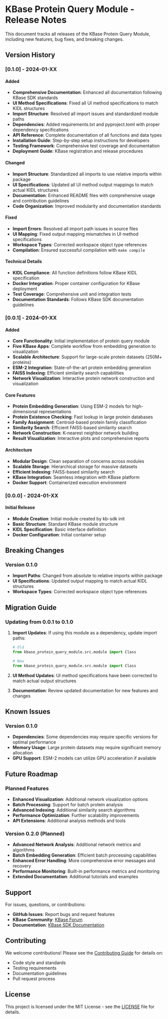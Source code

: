 # KBase Protein Query Module - Release Notes

This document tracks all releases of the KBase Protein Query Module, including new features, bug fixes, and breaking changes.

## Version History

### [0.1.0] - 2024-01-XX

#### Added
- **Comprehensive Documentation**: Enhanced all documentation following KBase SDK standards
- **UI Method Specifications**: Fixed all UI method specifications to match KIDL structures
- **Import Structure**: Resolved all import issues and standardized module paths
- **Dependencies**: Added requirements.txt and pyproject.toml with proper dependency specifications
- **API Reference**: Complete documentation of all functions and data types
- **Installation Guide**: Step-by-step setup instructions for developers
- **Testing Framework**: Comprehensive test coverage and documentation
- **Deployment Guide**: KBase registration and release procedures

#### Changed
- **Import Structure**: Standardized all imports to use relative imports within package
- **UI Specifications**: Updated all UI method output mappings to match actual KIDL structures
- **Documentation**: Enhanced README files with comprehensive usage and contribution guidelines
- **Code Organization**: Improved modularity and documentation standards

#### Fixed
- **Import Errors**: Resolved all import path issues in source files
- **UI Mapping**: Fixed output mapping mismatches in UI method specifications
- **Workspace Types**: Corrected workspace object type references
- **Compilation**: Ensured successful compilation with `make compile`

#### Technical Details
- **KIDL Compliance**: All function definitions follow KBase KIDL specification
- **Docker Integration**: Proper container configuration for KBase deployment
- **Test Coverage**: Comprehensive unit and integration tests
- **Documentation Standards**: Follows KBase SDK documentation guidelines

### [0.0.1] - 2024-01-XX

#### Added
- **Core Functionality**: Initial implementation of protein query module
- **Five KBase Apps**: Complete workflow from embedding generation to visualization
- **Scalable Architecture**: Support for large-scale protein datasets (250M+ proteins)
- **ESM-2 Integration**: State-of-the-art protein embedding generation
- **FAISS Indexing**: Efficient similarity search capabilities
- **Network Visualization**: Interactive protein network construction and visualization

#### Core Features
- **Protein Embedding Generation**: Using ESM-2 models for high-dimensional representations
- **Protein Existence Checking**: Fast lookup in large protein databases
- **Family Assignment**: Centroid-based protein family classification
- **Similarity Search**: Efficient FAISS-based similarity search
- **Network Construction**: K-nearest neighbor network building
- **Result Visualization**: Interactive plots and comprehensive reports

#### Architecture
- **Modular Design**: Clean separation of concerns across modules
- **Scalable Storage**: Hierarchical storage for massive datasets
- **Efficient Indexing**: FAISS-based similarity search
- **KBase Integration**: Seamless integration with KBase platform
- **Docker Support**: Containerized execution environment

### [0.0.0] - 2024-01-XX

#### Initial Release
- **Module Creation**: Initial module created by kb-sdk init
- **Basic Structure**: Standard KBase module structure
- **KIDL Specification**: Basic interface definition
- **Docker Configuration**: Initial container setup

## Breaking Changes

### Version 0.1.0
- **Import Paths**: Changed from absolute to relative imports within package
- **UI Specifications**: Updated output mapping to match actual KIDL structures
- **Workspace Types**: Corrected workspace object type references

## Migration Guide

### Updating from 0.0.1 to 0.1.0

1. **Import Updates**: If using this module as a dependency, update import paths:
   ```python
   # Old
   from kbase_protein_query_module.src.module import Class
   
   # New
   from kbase_protein_query_module.src.module import Class
   ```

2. **UI Method Updates**: UI method specifications have been corrected to match actual output structures

3. **Documentation**: Review updated documentation for new features and changes

## Known Issues

### Version 0.1.0
- **Dependencies**: Some dependencies may require specific versions for optimal performance
- **Memory Usage**: Large protein datasets may require significant memory allocation
- **GPU Support**: ESM-2 models can utilize GPU acceleration if available

## Future Roadmap

### Planned Features
- **Enhanced Visualization**: Additional network visualization options
- **Batch Processing**: Support for batch protein analysis
- **Advanced Indexing**: Additional similarity search algorithms
- **Performance Optimization**: Further scalability improvements
- **API Extensions**: Additional analysis methods and tools

### Version 0.2.0 (Planned)
- **Advanced Network Analysis**: Additional network metrics and algorithms
- **Batch Embedding Generation**: Efficient batch processing capabilities
- **Enhanced Error Handling**: More comprehensive error messages and recovery
- **Performance Monitoring**: Built-in performance metrics and monitoring
- **Extended Documentation**: Additional tutorials and examples

## Support

For issues, questions, or contributions:
- **GitHub Issues**: Report bugs and request features
- **KBase Community**: [KBase Forum](https://kbase.us/community/)
- **Documentation**: [KBase SDK Documentation](https://kbase.github.io/kb_sdk_docs/)

## Contributing

We welcome contributions! Please see the [Contributing Guide](README.md#contributing) for details on:
- Code style and standards
- Testing requirements
- Documentation guidelines
- Pull request process

## License

This project is licensed under the MIT License - see the [LICENSE](LICENSE) file for details.
